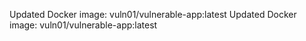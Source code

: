 Updated Docker image: vuln01/vulnerable-app:latest
Updated Docker image: vuln01/vulnerable-app:latest
